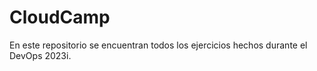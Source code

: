 # CloudCamp

En este repositorio se encuentran todos los ejercicios hechos durante el DevOps 2023i.
